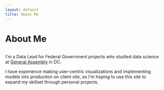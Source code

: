 ```yaml
---
layout: default
title: About Me
---
```


<div class="post">
	<h1 class="pageTitle">About Me</h1>
	<img src="{{ '/assets/img/monument.jpg' | prepend: site.baseurl }}" alt="">
	<p class="intro">I'm a Data Lead for Federal Government projects who studied data science at <a href= "https://generalassemb.ly/">General Assembly</a> in DC. </p>
	<p>I have experience making user-centric visualizations and implementing models into production on client site, so I'm hoping to use this site to expand my skillset through personal projects.</p>
</div>

